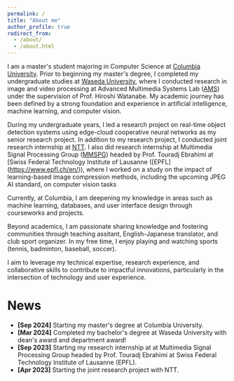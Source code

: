 ```yaml
---
permalink: /
title: "About me"
author_profile: true
redirect_from: 
  - /about/
  - /about.html
---
```

I am a master's student majoring in Computer Science at [Columbia University](https://www.cs.columbia.edu/). Prior to beginning my master's degree, I completed my undergraduate studies at [Waseda University](https://www.comm.waseda.ac.jp/en/index.html), where I conducted research in image and video processing at Advanced Multimedia Systems Lab ([AMS](https://www.ams.giti.waseda.ac.jp/)) under the supervision of Prof. Hiroshi Watanabe. My academic journey has been defined by a strong foundation and experience in artificial intelligence, machine learning, and computer vision.

During my undergraduate years, I led a research project on real-time object detection systems using edge-cloud cooperative neural networks as my senior research project. In addition to my research project, I conducted joint research internship at [NTT](https://www.rd.ntt/e/sic/). I also did research internship at Multimedia Signal Processing Group ([MMSPG](https://www.epfl.ch/labs/mmspg/)) headed by Prof. Touradj Ebrahimi at [Swiss Federal Technology Institute of Lausanne ([EPFL] (https://www.epfl.ch/en/)), where I worked on a study on the impact of learning-based image compression methods, including the upcoming JPEG AI standard, on computer vision tasks 

Currently, at Columbia, I am deepening my knowledge in areas such as machine learning, databases, and user interface design through courseworks and projects.

Beyond academics, I am passionate sharing knowledge and fostering communities through teaching assitant, English-Japanese translator, and club sport organizer. In my free time, I enjoy playing and watching sports (tennis, badminton, baseball, soccer).

I aim to leverage my technical expertise, research experience, and collaborative skills to contribute to impactful innovations, particularly in the intersection of technology and user experience.

News
======
- **[Sep 2024]** Starting my master's degree at Columbia University.
- **[Mar 2024]** Completed my bachelor's degree at Waseda University with dean's award and department award!
- **[Sep 2023]** Starting my research internship at at Multimedia Signal Processing Group headed by Prof. Touradj Ebrahimi at Swiss Federal Technology Institute of Lausanne (EPFL).
- **[Apr 2023]** Starting the joint research project with NTT.
